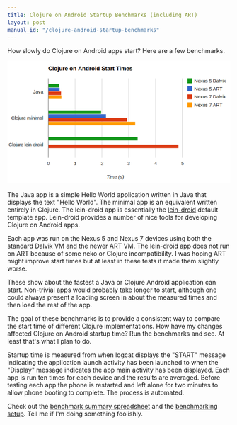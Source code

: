 ```yaml
---
title: Clojure on Android Startup Benchmarks (including ART)
layout: post
manual_id: "/clojure-android-startup-benchmarks"
---
```


How slowly do Clojure on Android apps start? Here are a few benchmarks.

<img class="blog-img" src="/img/clojure_android_startup_benchmarks.png" />

The Java app is a simple Hello World application written in Java that displays the text "Hello World". The minimal app is an equivalent written entirely in Clojure. The lein-droid app is essentially the [lein-droid](https://github.com/clojure-android/lein-droid) default template app. Lein-droid provides a number of nice tools for developing Clojure on Android apps.

Each app was run on the Nexus 5 and Nexus 7 devices using both the standard Dalvik VM and the newer ART VM. The lein-droid app does not run on ART because of some neko or Clojure incompatibility. I was hoping ART might improve start times but at least in these tests it made them slightly worse.

These show about the fastest a Java or Clojure Android application can start. Non-trivial apps would probably take longer to start, although one could always present a loading screen in about the measured times and then load the rest of the app.

The goal of these benchmarks is to provide a consistent way to compare the start time of different Clojure implementations. How have my changes affected Clojure on Android startup time? Run the benchmarks and see. At least that's what I plan to do.

Startup time is measured from when logcat displays the "START" message indicating the application launch activity has been launched to when the "Display" message indicates the app main activity has been displayed. Each app is run ten times for each device and the results are averaged. Before testing each app the phone is restarted and left alone for two minutes to allow phone booting to complete. The process is automated.

Check out the [benchmark summary spreadsheet](https://docs.google.com/spreadsheets/d/1HxiNNY7RPLYYSXwiAbqRhU5YtgFO7_njIp-z_hJTL68/edit?usp=sharing) and the [benchmarking setup](https://github.com/hoodunit/clojure_android_startup_benchmarks/tree/e95d7eea2ac714af4257001ef0ded548272ba724). Tell me if I'm doing something foolishly.
